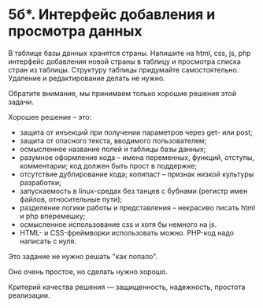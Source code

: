 # 5б*. Интерфейс добавления и просмотра данных
В таблице базы данных хранятся страны. Напишите на html, css, js, php интерфейс добавления новой страны в таблицу и просмотра списка стран из таблицы.
Структуру таблицы придумайте самостоятельно. Удаление и редактирование делать не нужно.

Обратите внимание, мы принимаем только хорошие решения этой задачи.

Хорошее решение – это:

- защита от инъекций при получении параметров через get- или post;
- защита от опасного текста, вводимого пользователем;
- осмысленное название полей и таблицы базы данных;
- разумное оформление кода – имена переменных, функций, отступы, комментарии; код должен быть прост в поддержке;
- отсутствие дублирование кода; копипаст – признак низкой культуры разработки;
- запускаемость в linux-средах без танцев с бубнами (регистр имен файлов, относительные пути);
- разделение логики работы и представления – некрасиво писать html и php вперемешку;
- осмысленное использование css и хотя бы немного на js.
- HTML- и CSS-фреймворки использовать можно. PHP-код надо написать с нуля.

Это задание не нужно решать "как попало". 

Оно очень простое, но сделать нужно хорошо. 

Критерий качества решения — защищенность, надежность, простота реализации.
